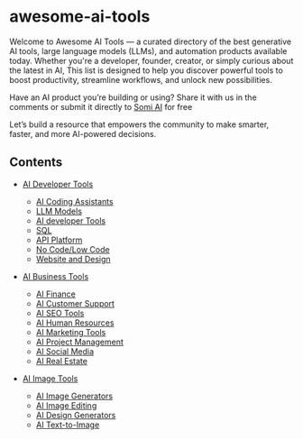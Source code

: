 # awesome-ai-tools

Welcome to Awesome AI Tools — a curated directory of the best generative AI tools, large language models (LLMs), and automation products available today. 
Whether you're a developer, founder, creator, or simply curious about the latest in AI, 
This list is designed to help you discover powerful tools to boost productivity, streamline workflows, and unlock new possibilities.

Have an AI product you’re building or using? Share it with us in the comments or submit it directly to [Somi AI](https://somi.ai/) for free

Let’s build a resource that empowers the community to make smarter, faster, and more AI-powered decisions.



## Contents

- [AI Developer Tools](#https://somi.ai/categories/ai-developer-tools)
  - [AI Coding Assistants](#https://somi.ai/categories/code-assistants)
  - [LLM Models](#https://somi.ai/categories/llm-models)
  - [AI developer Tools](#https://somi.ai/categories/developer-tools)
  - [SQL](#https://somi.ai/categories/sql)
  - [API Platform](#https://somi.ai/categories/api-platform)
  - [No Code/Low Code](#https://somi.ai/categories/no-code-low-code)
  - [Website and Design](#https://somi.ai/categories/websites-and-design)


- [AI Business Tools](#https://somi.ai/categories/ai-business-tools)
  - [AI Finance](#https://somi.ai/categories/finance)
  - [AI Customer Support](#https://somi.ai/categories/customer-support)
  - [AI SEO Tools](#https://somi.ai/categories/seo)
  - [AI Human Resources](#https://somi.ai/categories/human-resources)
  - [AI Marketing Tools](#https://somi.ai/categories/marketing)
  - [AI Project Management](#https://somi.ai/categories/project-management)
  - [AI Social Media](#https://somi.ai/categories/social-media)
  - [AI Real Estate](#https://somi.ai/categories/real-estate)


- [AI Image Tools](#https://somi.ai/categories/ai-image-tools)
  - [AI Image Generators](#https://somi.ai/categories/image-generators)
  - [AI Image Editing](#https://somi.ai/categories/image-editing)
  - [AI Design Generators](#https://somi.ai/categories/design-generators)
  - [AI Text-to-Image](#https://somi.ai/categories/text-to-image)
